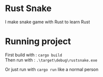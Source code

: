 # Rust Snake

I make snake game with Rust to learn Rust

# Running project

First build with : `cargo build`\
Then run with : `.\target\debug\rustsnake.exe`

Or just run with `cargo run` like a normal person
